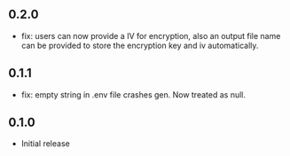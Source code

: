## 0.2.0

* fix: users can now provide a IV for encryption, also an output file name can be provided to store the encryption key and iv automatically.

## 0.1.1

* fix: empty string in .env file crashes gen. Now treated as null.

## 0.1.0

* Initial release

